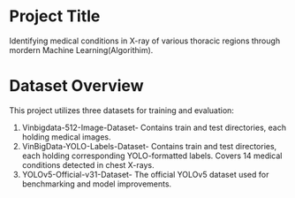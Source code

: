   # Project Title
  Identifying medical conditions in X-ray of various thoracic regions through mordern Machine Learning(Algorithim).
  # Dataset Overview
 This project utilizes three datasets for training and evaluation:
 1. Vinbigdata-512-Image-Dataset-
     Contains train and test directories, each holding medical images.
 2. VinBigData-YOLO-Labels-Dataset-
     Contains train and test directories, each holding corresponding YOLO-formatted labels.
     Covers 14 medical conditions detected in chest X-rays.
 3. YOLOv5-Official-v31-Dataset-
     The official YOLOv5 dataset used for benchmarking and model improvements.
